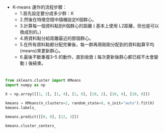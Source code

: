 #
- K-means 運作的流程步驟：
  - 1.首先設定要分成多少群：K
  - 2.然後在特徵空間中隨機設定K個群心。
  - 3.計算每一個資料點到K個群心的距離 ( 基本上使用 L2距離，但也是可以換成別的。)
  - 4.將資料點分給距離最近的那個群心。
  - 5.在所有資料點都分配完畢後，每一群再用剛剛分配到的資料點算平均(means)來更新群心。
  - 6.最後不斷重複3–5 的動作，直到收斂 ( 每次更新後群心都已經不太會變動 ) 後結束。
# 
```python
from sklearn.cluster import KMeans
import numpy as np

X = np.array([[1, 2], [1, 4], [1, 0], [10, 2], [10, 4], [10, 0]])

kmeans = KMeans(n_clusters=2, random_state=0, n_init="auto").fit(X)
kmeans.labels_

kmeans.predict([[0, 0], [12, 3]])

kmeans.cluster_centers_
```
